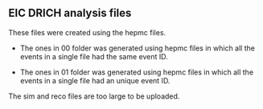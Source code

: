 ## EIC DRICH analysis files 

These files were created using the hepmc files. 

- The ones in 00 folder was generated using hepmc files in which all the events in a single file had the same event ID.

- The ones in 01 folder was generated using hepmc files in which all the events in a single file had an unique event ID.

The sim and reco files are too large to be uploaded.

